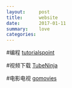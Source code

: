 ```yaml
---
layout:     post
title:      website
date:       2017-01-11
summary:    love
categories: 
---
```


#编程     [tutorialspoint](https://www.tutorialspoint.com/)

#视频下载  [TubeNinja](https://www.tubeninja.net/)

#电影电视  [gomovies](https://gomovies.to/)

